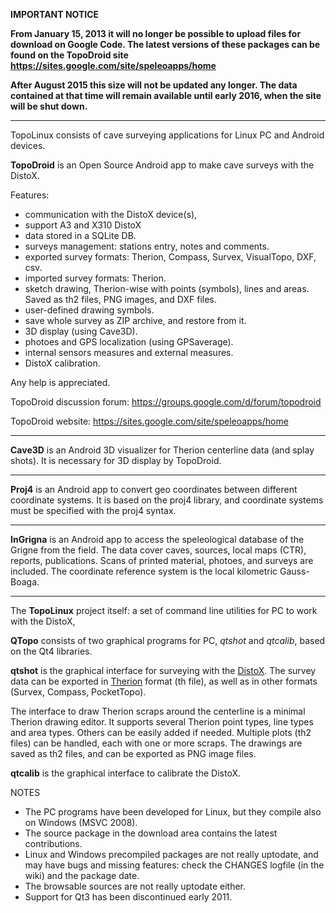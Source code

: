**IMPORTANT NOTICE**

**From January 15, 2013 it will no longer be possible to upload files for download on Google Code. The latest versions of these packages can be found on the TopoDroid site
https://sites.google.com/site/speleoapps/home**

**After August 2015 this size will not be updated any longer. The data contained at that time will remain available until early 2016, when the site will be shut down.**


---


TopoLinux consists of cave surveying applications
for Linux PC and Android devices.

**TopoDroid** is an Open Source Android app to make cave surveys with the DistoX.

Features:
  * communication with the DistoX device(s),
  * support A3 and X310 DistoX
  * data stored in a SQLite DB.
  * surveys management: stations entry, notes and comments.
  * exported survey formats: Therion, Compass, Survex, VisualTopo, DXF, csv.
  * imported survey formats: Therion.
  * sketch drawing, Therion-wise with points (symbols), lines and areas. Saved as th2 files, PNG images, and DXF files.
  * user-defined drawing symbols.
  * save whole survey as ZIP archive, and restore from it.
  * 3D display (using Cave3D).
  * photoes and GPS localization (using GPSaverage).
  * internal sensors measures and external measures.
  * DistoX calibration.

Any help is appreciated.

TopoDroid discussion forum: https://groups.google.com/d/forum/topodroid

TopoDroid website: https://sites.google.com/site/speleoapps/home



---


**Cave3D** is an Android 3D visualizer for Therion centerline data
(and splay shots). It is necessary for 3D display by TopoDroid.


---


**Proj4** is an Android app to convert geo coordinates between different
coordinate systems. It is based on the proj4 library, and coordinate systems
must be specified with the proj4 syntax.


---


**InGrigna** is an Android app to access the speleological database
of the Grigne from the field. The data cover caves, sources,
local maps (CTR), reports, publications. Scans of printed material, photoes, and surveys
are included.
The coordinate reference system is the local kilometric Gauss-Boaga.


---


The **TopoLinux** project itself: a set of command line utilities for
PC to work with the DistoX,

**QTopo** consists of two graphical programs for PC,
_qtshot_ and _qtcalib_, based on the Qt4 libraries.

**qtshot** is the graphical interface for surveying with the
[DistoX](http://paperless.bheeb.ch/).
The survey data can be exported in
[Therion](http://therion.speleo.sk/) format (th file),
as well as in other formats (Survex, Compass, PocketTopo).

The interface to draw Therion scraps around the centerline
is a minimal Therion drawing editor.
It supports several Therion point types,
line types and area types. Others can be easily added if needed.
Multiple plots (th2 files) can be handled, each with one or more scraps.
The drawings are saved as th2 files, and can be exported as PNG
image files.

**qtcalib** is the graphical interface to calibrate the DistoX.

NOTES
  * The PC programs have been developed for Linux, but they compile also on Windows (MSVC 2008).
  * The source package in the download area contains the latest contributions.
  * Linux and Windows precompiled packages are not really uptodate, and may have bugs and missing features: check the CHANGES logfile (in the wiki) and the package date.
  * The browsable sources are not really uptodate either.
  * Support for Qt3 has been discontinued early 2011.
